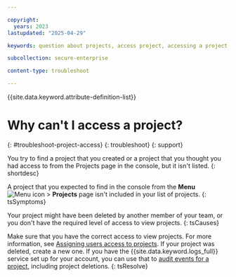 ```yaml
---

copyright:
  years: 2023
lastupdated: "2025-04-29"

keywords: question about projects, access project, accessing a project, open project

subcollection: secure-enterprise

content-type: troubleshoot

---
```


{{site.data.keyword.attribute-definition-list}}

# Why can't I access a project?
{: #troubleshoot-project-access}
{: troubleshoot}
{: support}

You try to find a project that you created or a project that you thought you had access to from the Projects page in the console, but it isn't listed.
{: shortdesc}

A project that you expected to find in the console from the **Menu** ![Menu icon](../icons/icon_hamburger.svg "Menu") > **Projects** page isn't included in your list of projects.
{: tsSymptoms}

Your project might have been deleted by another member of your team, or you don't have the required level of access to view projects.
{: tsCauses}

Make sure that you have the correct access to view projects. For more information, see [Assigning users access to projects](/docs/secure-enterprise?topic=secure-enterprise-access-project). If your project was deleted, create a new one. If you have the {{site.data.keyword.logs_full}} service set up for your account, you can use that to [audit events for a project](/docs/secure-enterprise?topic=secure-enterprise-at_events), including project deletions.
{: tsResolve}
